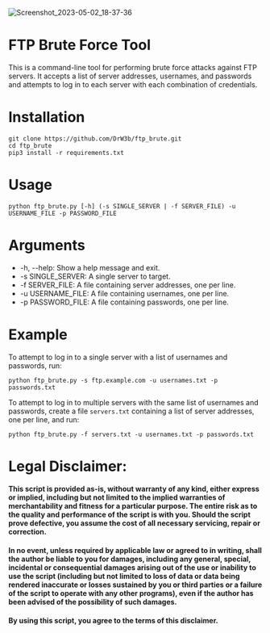 ![Screenshot_2023-05-02_18-37-36](https://user-images.githubusercontent.com/94005355/235803121-e06ca2cc-d4f0-42a7-87af-84c82550ce8c.png)
# FTP Brute Force Tool

This is a command-line tool for performing brute force attacks against FTP servers. It accepts a list of server addresses, usernames, and passwords and attempts to log in to each server with each combination of credentials.

# Installation

```
git clone https://github.com/DrW3b/ftp_brute.git
cd ftp_brute
pip3 install -r requirements.txt
```

# Usage

```
python ftp_brute.py [-h] (-s SINGLE_SERVER | -f SERVER_FILE) -u USERNAME_FILE -p PASSWORD_FILE
```
# Arguments

- -h, --help: Show a help message and exit.
- -s SINGLE_SERVER: A single server to target.
- -f SERVER_FILE: A file containing server addresses, one per line.
- -u USERNAME_FILE: A file containing usernames, one per line.
- -p PASSWORD_FILE: A file containing passwords, one per line.

# Example

To attempt to log in to a single server with a list of usernames and passwords, run:

```
python ftp_brute.py -s ftp.example.com -u usernames.txt -p passwords.txt
```

To attempt to log in to multiple servers with the same list of usernames and passwords, create a file `servers.txt` containing a list of server addresses, one per line, and run:

```
python ftp_brute.py -f servers.txt -u usernames.txt -p passwords.txt
```
# Legal Disclaimer:

#### This script is provided as-is, without warranty of any kind, either express or implied, including but not limited to the implied warranties of merchantability and fitness for a particular purpose. The entire risk as to the quality and performance of the script is with you. Should the script prove defective, you assume the cost of all necessary servicing, repair or correction.

#### In no event, unless required by applicable law or agreed to in writing, shall the author be liable to you for damages, including any general, special, incidental or consequential damages arising out of the use or inability to use the script (including but not limited to loss of data or data being rendered inaccurate or losses sustained by you or third parties or a failure of the script to operate with any other programs), even if the author has been advised of the possibility of such damages.

#### By using this script, you agree to the terms of this disclaimer.
